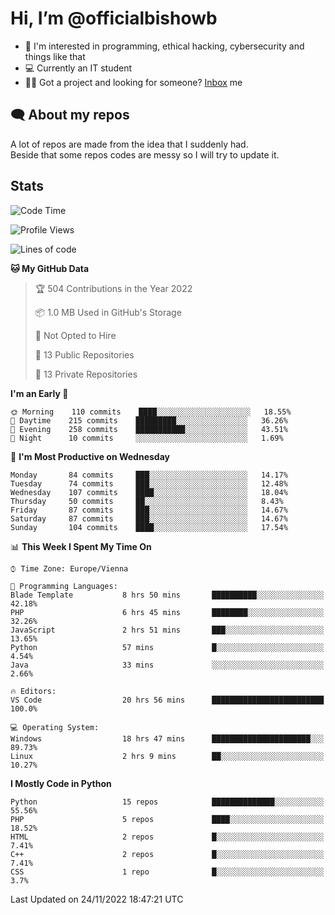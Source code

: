 # Hi, I’m @officialbishowb

- 👀 I'm interested in programming, ethical hacking, cybersecurity and things like that
- 💻 Currently an IT student
- 👩‍💻 Got a project and looking for someone? [Inbox](https://t.me/officialbishowb) me

## 🗨 About my repos
<p>A lot of repos are made from the idea that I suddenly had.<br>
Beside that some repos codes are messy so I will try to update it.</p>

## Stats
<!--START_SECTION:waka-->
![Code Time](http://img.shields.io/badge/Code%20Time-439%20hrs%2058%20mins-blue)

![Profile Views](http://img.shields.io/badge/Profile%20Views-0-blue)

![Lines of code](https://img.shields.io/badge/From%20Hello%20World%20I%27ve%20Written-1%20Million%20lines%20of%20code-blue)

**🐱 My GitHub Data** 

> 🏆 504 Contributions in the Year 2022
 > 
> 📦 1.0 MB Used in GitHub's Storage 
 > 
> 🚫 Not Opted to Hire
 > 
> 📜 13 Public Repositories 
 > 
> 🔑 13 Private Repositories  
 > 
**I'm an Early 🐤** 

```text
🌞 Morning    110 commits    ████░░░░░░░░░░░░░░░░░░░░░   18.55% 
🌆 Daytime    215 commits    █████████░░░░░░░░░░░░░░░░   36.26% 
🌃 Evening    258 commits    ███████████░░░░░░░░░░░░░░   43.51% 
🌙 Night      10 commits     ░░░░░░░░░░░░░░░░░░░░░░░░░   1.69%

```
📅 **I'm Most Productive on Wednesday** 

```text
Monday       84 commits     ███░░░░░░░░░░░░░░░░░░░░░░   14.17% 
Tuesday      74 commits     ███░░░░░░░░░░░░░░░░░░░░░░   12.48% 
Wednesday    107 commits    ████░░░░░░░░░░░░░░░░░░░░░   18.04% 
Thursday     50 commits     ██░░░░░░░░░░░░░░░░░░░░░░░   8.43% 
Friday       87 commits     ███░░░░░░░░░░░░░░░░░░░░░░   14.67% 
Saturday     87 commits     ███░░░░░░░░░░░░░░░░░░░░░░   14.67% 
Sunday       104 commits    ████░░░░░░░░░░░░░░░░░░░░░   17.54%

```


📊 **This Week I Spent My Time On** 

```text
⌚︎ Time Zone: Europe/Vienna

💬 Programming Languages: 
Blade Template           8 hrs 50 mins       ██████████░░░░░░░░░░░░░░░   42.18% 
PHP                      6 hrs 45 mins       ████████░░░░░░░░░░░░░░░░░   32.26% 
JavaScript               2 hrs 51 mins       ███░░░░░░░░░░░░░░░░░░░░░░   13.65% 
Python                   57 mins             █░░░░░░░░░░░░░░░░░░░░░░░░   4.54% 
Java                     33 mins             ░░░░░░░░░░░░░░░░░░░░░░░░░   2.66%

🔥 Editors: 
VS Code                  20 hrs 56 mins      █████████████████████████   100.0%

💻 Operating System: 
Windows                  18 hrs 47 mins      ██████████████████████░░░   89.73% 
Linux                    2 hrs 9 mins        ██░░░░░░░░░░░░░░░░░░░░░░░   10.27%

```

**I Mostly Code in Python** 

```text
Python                   15 repos            ██████████████░░░░░░░░░░░   55.56% 
PHP                      5 repos             ████░░░░░░░░░░░░░░░░░░░░░   18.52% 
HTML                     2 repos             █░░░░░░░░░░░░░░░░░░░░░░░░   7.41% 
C++                      2 repos             █░░░░░░░░░░░░░░░░░░░░░░░░   7.41% 
CSS                      1 repo              █░░░░░░░░░░░░░░░░░░░░░░░░   3.7%

```



 Last Updated on 24/11/2022 18:47:21 UTC
<!--END_SECTION:waka-->
 

<!---
officialbishowb/officialbishowb is a ✨ special ✨ repository because its `README.md` (this file) appears on your GitHub profile.
You can click the Preview link to take a look at your changes.
--->

